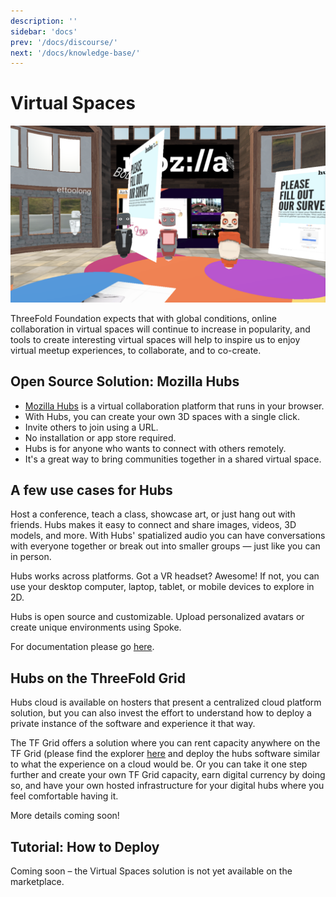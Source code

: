 ```yaml
---
description: ''
sidebar: 'docs'
prev: '/docs/discourse/'
next: '/docs/knowledge-base/'
---
```


# Virtual Spaces

![](./img/hubs.png)

ThreeFold Foundation expects that with global conditions, online collaboration in virtual spaces will continue to increase in popularity, and tools to create interesting virtual spaces will help to inspire us to enjoy virtual meetup experiences, to collaborate, and to co-create.

## Open Source Solution: Mozilla Hubs

- [Mozilla Hubs](https://hubs.mozilla.com/) is a virtual collaboration platform that runs in your browser.
- With Hubs, you can create your own 3D spaces with a single click.
- Invite others to join using a URL.
- No installation or app store required.
- Hubs is for anyone who wants to connect with others remotely.
- It's a great way to bring communities together in a shared virtual space.

## A few use cases for Hubs

Host a conference, teach a class, showcase art, or just hang out with friends. Hubs makes it easy to connect and share images, videos, 3D models, and more. With Hubs' spatialized audio you can have conversations with everyone together or break out into smaller groups — just like you can in person.

Hubs works across platforms. Got a VR headset? Awesome! If not, you can use your desktop computer, laptop, tablet, or mobile devices to explore in 2D.

Hubs is open source and customizable. Upload personalized avatars or create unique environments using Spoke.

For documentation please go [here](https://hubs.mozilla.com/docs/hubs-cloud-getting-started.html).

## Hubs on the ThreeFold Grid

Hubs cloud is available on hosters that present a centralized cloud platform solution, but you can also invest the effort to understand how to deploy a private instance of the software and experience it that way.

The TF Grid offers a solution where you can rent capacity anywhere on the TF Grid (please find the explorer [here]((https://explorer.grid.tf/)) and deploy the hubs software similar to what the experience on a cloud would be. Or you can take it one step further and create your own TF Grid capacity, earn digital currency by doing so, and have your own hosted infrastructure for your digital hubs where you feel comfortable having it.

More details coming soon!

## Tutorial: How to Deploy

Coming soon – the Virtual Spaces solution is not yet available on the marketplace.